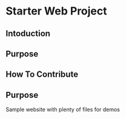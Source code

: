 # Starter Web Project


## Intoduction



## Purpose


## How To Contribute




## Purpose

Sample website with plenty of files for demos
